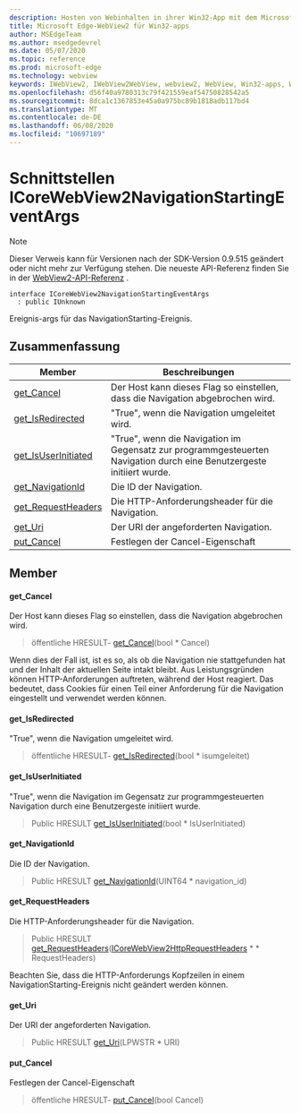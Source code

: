 ```yaml
---
description: Hosten von Webinhalten in ihrer Win32-App mit dem Microsoft Edge WebView2-Steuerelement
title: Microsoft Edge-WebView2 für Win32-apps
author: MSEdgeTeam
ms.author: msedgedevrel
ms.date: 05/07/2020
ms.topic: reference
ms.prod: microsoft-edge
ms.technology: webview
keywords: IWebView2, IWebView2WebView, webview2, WebView, Win32-apps, Win32, Edge, ICoreWebView2, ICoreWebView2Controller, Browser-Steuerelement, Edge-HTML
ms.openlocfilehash: d56f40a9780313c79f421559eaf54750828542a5
ms.sourcegitcommit: 8dca1c1367853e45a0a975bc89b1818adb117bd4
ms.translationtype: MT
ms.contentlocale: de-DE
ms.lasthandoff: 06/08/2020
ms.locfileid: "10697189"
---
```

# Schnittstellen ICoreWebView2NavigationStartingEventArgs 

> [!NOTE]
> Dieser Verweis kann für Versionen nach der SDK-Version 0.9.515 geändert oder nicht mehr zur Verfügung stehen. Die neueste API-Referenz finden Sie in der [WebView2-API-Referenz](../../../webview2-api-reference.md) .

```
interface ICoreWebView2NavigationStartingEventArgs
  : public IUnknown
```

Ereignis-args für das NavigationStarting-Ereignis.

## Zusammenfassung

 Member                        | Beschreibungen
--------------------------------|---------------------------------------------
[get_Cancel](#get_cancel) | Der Host kann dieses Flag so einstellen, dass die Navigation abgebrochen wird.
[get_IsRedirected](#get_isredirected) | "True", wenn die Navigation umgeleitet wird.
[get_IsUserInitiated](#get_isuserinitiated) | "True", wenn die Navigation im Gegensatz zur programmgesteuerten Navigation durch eine Benutzergeste initiiert wurde.
[get_NavigationId](#get_navigationid) | Die ID der Navigation.
[get_RequestHeaders](#get_requestheaders) | Die HTTP-Anforderungsheader für die Navigation.
[get_Uri](#get_uri) | Der URI der angeforderten Navigation.
[put_Cancel](#put_cancel) | Festlegen der Cancel-Eigenschaft

## Member

#### get_Cancel 

Der Host kann dieses Flag so einstellen, dass die Navigation abgebrochen wird.

> öffentliche HRESULT- [get_Cancel](#get_cancel)(bool * Cancel)

Wenn dies der Fall ist, ist es so, als ob die Navigation nie stattgefunden hat und der Inhalt der aktuellen Seite intakt bleibt. Aus Leistungsgründen können HTTP-Anforderungen auftreten, während der Host reagiert. Das bedeutet, dass Cookies für einen Teil einer Anforderung für die Navigation eingestellt und verwendet werden können.

#### get_IsRedirected 

"True", wenn die Navigation umgeleitet wird.

> öffentliche HRESULT- [get_IsRedirected](#get_isredirected)(bool * isumgeleitet)

#### get_IsUserInitiated 

"True", wenn die Navigation im Gegensatz zur programmgesteuerten Navigation durch eine Benutzergeste initiiert wurde.

> Public HRESULT [get_IsUserInitiated](#get_isuserinitiated)(bool * IsUserInitiated)

#### get_NavigationId 

Die ID der Navigation.

> Public HRESULT [get_NavigationId](#get_navigationid)(UINT64 * navigation_id)

#### get_RequestHeaders 

Die HTTP-Anforderungsheader für die Navigation.

> Public HRESULT [get_RequestHeaders](#get_requestheaders)([ICoreWebView2HttpRequestHeaders](icorewebview2httprequestheaders.md) * * RequestHeaders)

Beachten Sie, dass die HTTP-Anforderungs Kopfzeilen in einem NavigationStarting-Ereignis nicht geändert werden können.

#### get_Uri 

Der URI der angeforderten Navigation.

> Public HRESULT [get_Uri](#get_uri)(LPWSTR * URI)

#### put_Cancel 

Festlegen der Cancel-Eigenschaft

> öffentliche HRESULT- [put_Cancel](#put_cancel)(bool Cancel)

